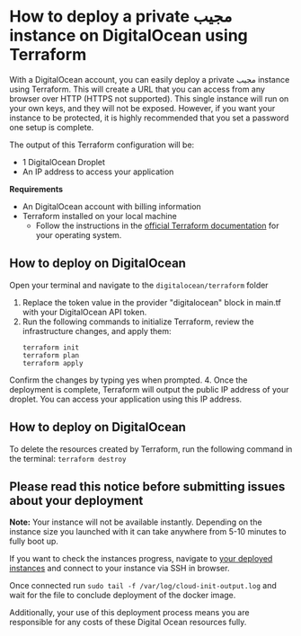 # How to deploy a private مجيب instance on DigitalOcean using Terraform

With a DigitalOcean account, you can easily deploy a private مجيب instance using Terraform. This will create a URL that you can access from any browser over HTTP (HTTPS not supported). This single instance will run on your own keys, and they will not be exposed. However, if you want your instance to be protected, it is highly recommended that you set a password one setup is complete.

The output of this Terraform configuration will be:
- 1 DigitalOcean Droplet
- An IP address to access your application

**Requirements**
- An DigitalOcean  account with billing information
- Terraform installed on your local machine
  - Follow the instructions in the [official Terraform documentation](https://developer.hashicorp.com/terraform/tutorials/aws-get-started/install-cli) for your operating system.

## How to deploy on DigitalOcean
Open your terminal and navigate to the `digitalocean/terraform` folder
1. Replace the token value in the provider "digitalocean" block in main.tf with your DigitalOcean API token.
2. Run the following commands to initialize Terraform, review the infrastructure changes, and apply them:
    ```
    terraform init  
    terraform plan  
    terraform apply  
    ```
Confirm the changes by typing yes when prompted.
4. Once the deployment is complete, Terraform will output the public IP address of your droplet. You can access your application using this IP address.

## How to deploy on DigitalOcean
To delete the resources created by Terraform, run the following command in the terminal:
`
terraform destroy  
`

## Please read this notice before submitting issues about your deployment

**Note:** 
Your instance will not be available instantly. Depending on the instance size you launched with it can take anywhere from 5-10 minutes to fully boot up.

If you want to check the instances progress, navigate to [your deployed instances](https://cloud.digitalocean.com/droplets) and connect to your instance via SSH in browser.

Once connected run `sudo tail -f /var/log/cloud-init-output.log` and wait for the file to conclude deployment of the docker image.


Additionally, your use of this deployment process means you are responsible for any costs of these Digital Ocean resources fully.
